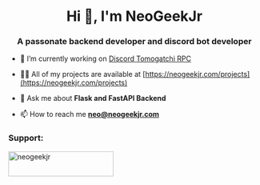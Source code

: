 <h1 align="center">Hi 👋, I'm NeoGeekJr</h1>
<h3 align="center">A passonate backend developer and discord bot developer</h3>

- 🔭 I’m currently working on [Discord Tomogatchi RPC](https://github.com/neogeekjr/TomogatchiRPC)

- 👨‍💻 All of my projects are available at [https://neogeekjr.com/projects](https://neogeekjr.com/projects)

- 💬 Ask me about **Flask and FastAPI Backend**

- 📫 How to reach me **neo@neogeekjr.com**

<h3 align="left">Support:</h3>
<p><a href="https://ko-fi.com/neogeekjr"> <img align="left" src="https://cdn.ko-fi.com/cdn/kofi3.png?v=3" height="50" width="210" alt="neogeekjr" /></a></p><br><br>

